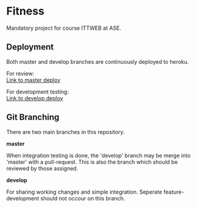 # Fitness
Mandatory project for course ITTWEB at ASE.

## Deployment
Both master and develop branches are continuously deployed to heroku. 

For review:   
[Link to master deploy](https://ittweb-fitness-prod.herokuapp.com/)  

For development testing:  
[Link to develop deploy](https://ittweb-fitness-dev.herokuapp.com/) 

## Git Branching
There are two main branches in this repository.

__master__

When integration testing is done, the 'develop' branch may be merge into 'master' with a pull-request. This is also the branch which should be reviewed by those assigned.

__develop__

For sharing working changes and simple integration. Seperate feature-development should not occour on this branch.
